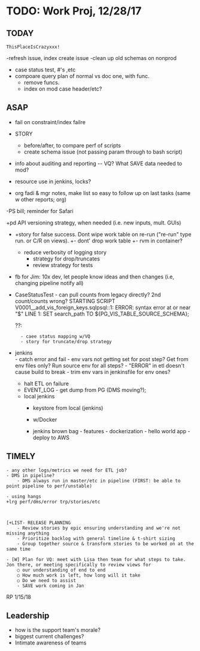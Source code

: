 # TODO: Work Proj, 12/28/17

## TODAY

    ThisPlaceIsCrazyxxx!

-refresh issue, index create issue
    -clean up old schemas on nonprod
- case status test, #'s ,etc
- compoare query plan of normal vs doc one, with func. 
    - remove funcs.
    - index on mod case header/etc?

## ASAP

- fail on constraint/index failre

- STORY

    - before/after, to compare perf of scripts
    - create schema issue (not passing param through to bash script)




- info about auditing and reporting -- VQ? What SAVE data needed to mod?

- resource use in jenkins, locks?

- org fadi & mgr notes, make list so easy to follow up on last tasks (same w other reports; org)


-PS bill; reminder for Safari
    
+pd API versioning strategy, when needed (i.e. new inputs, mult. GUIs)


- +story for false success. Dont wipe work table on re-run ("re-run" type run. or C/R on views).
    +- dont' drop work table
    +- rvm in container?
    - reduce verbosity of logging story
        - strategy for drop/truncates
        - review strategy for tests
    






- fb for Jim: 10x dev, let people know ideas and then changes (i.e, changing pipeline notify all)

    
    

- CaseStatusTest - can pull counts from legacy directly? 2nd count/counts wrong?
    STARTING SCRIPT V0001__add_vis_foreign_keys.sqlpsql:<stdin>:1: ERROR:  syntax error at or near "$"
LINE 1: SET search_path TO ${PG_VIS_TABLE_SOURCE_SCHEMA};

    ??:

        - caee status mapping w/VQ
        - story for truncate/drop strategy

- jenkins   
        - catch error and fail
        - env vars not getting set for post step? Get from env files only? Run source env for all steps?
        - "ERROR" in etl doesn't cause build to break
        - trim env vars in jenkinsfile for env ones?
    - halt ETL on failure
    - EVENT_LOG - get dump from PG (DMS moving?); 
    - local jenkins
        - keystore from local (jenkins)

        - w/Docker
        - jenkins brown bag
                - features
                    - dockerization
                - hello world app
                    - deploy to AWS


## TIMELY

    - any other logs/metrics we need for ETL job?
    - DMS in pipeline?
        - DMS always run in master/etc in pipeline (FIRST: be able to point pipeline to perf/unstable)

    - using hangs
    +lrg perf/dms/error trp/stories/etc

    

    [+LIST- RELEASE PLANNING
        - Review stories by epic ensuring understanding and we're not missing anything
        - Prioritize backlog with general timeline & t-shirt sizing
        - Group together source & transform stories to be worked on at the same time

    - [W] Plan for VQ: meet with Lisa then team for what steps to take. Jon there, or meeting specifically to review views for 
        ○ our understanding of end to end
        ○ How much work is left, how long will it take
        ○ Do we need to assist
        - SAVE work coming in Jan



RP 1/15/18


## Leadership

- how is the support team's morale?
- biggest current challenges?
- Intimate awareness of teams